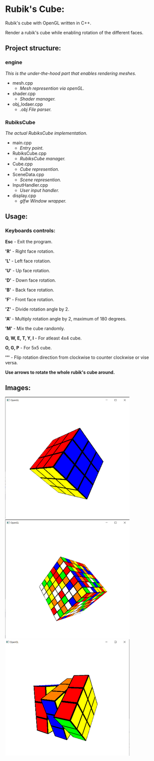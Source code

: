 # Rubik's Cube:
Rubik's cube with OpenGL written in C++.

Render a rubik's cube while enabling rotation of the different faces.

## Project structure:

### engine
*This is the under-the-hood part that enables rendering meshes.*
- mesh.cpp
  - *Mesh represention via openGL.*
- shader.cpp
  - *Shader manager.*
- obj_lodaer.cpp
  - *.obj File parser.*

### RubiksCube
*The actual RubiksCube implementation.*
- main.cpp
  - *Entry point.*
- RubiksCube.cpp
  - *RubiksCube manager.*
- Cube.cpp 
  - *Cube represention.*
- SceneData.cpp 
  - *Scene represention.*
- InputHandler.cpp
  - *User input handler.*
- display.cpp
  - *glfw Window wrapper.*

##  Usage:
### Keyboards controls:

**Esc** - Exit the program.

**'R'** - Right face rotation.

**'L'** - Left face rotation.

**'U'** - Up face rotation.

**'D'** - Down face rotation.

**'B'** - Back face rotation.

**'F'** - Front face rotation.

**'Z'** - Divide rotation angle by 2.

**'A'** - Multiply rotation angle by 2, maximum of 180 degrees.

**'M'** - Mix the cube randomly.

**Q, W, E, T, Y, I**  - For atleast 4x4 cube.	

**O, G, P** - For 5x5 cube.

**'''** - Flip rotation direction from clockwise to counter clockwise or vise versa.

**Use arrows to rotate the whole rubik's cube around.**

##  Images:
<img  src="Images/RubiksCube_1.png" width="400" >
<img  src="Images/RubiksCube_2.png" width="400" >
<img  src="Images/RubiksCube_3.png" width="400" >
